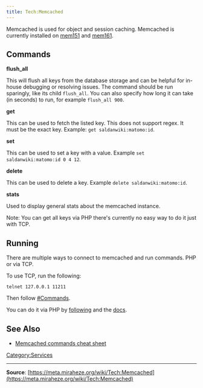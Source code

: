 ```yaml
---
title: Tech:Memcached
---
```


Memcached is used for object and session caching. Memcached is currently installed on [mem151](/tech-docs/techmem151) and [mem161](/tech-docs/techmem161).

## Commands 

**flush_all**

This will flush all keys from the database storage and can be helpful for in-house debugging or resolving issues. The command should be run sparingly, like its child `flush_all`. You can also specify how long it can take (in seconds) to run, for example `flush_all 900`.

**get**

This can be used to fetch the listed key. This does not support regex. It must be the exact key. Example: `get saldanwiki:matomo:id`.

**set**

This can be used to set a key with a value. Example `set saldanwiki:matomo:id 0 4 12`.

**delete**

This can be used to delete a key. Example `delete saldanwiki:matomo:id`.

**stats**

Used to display general stats about the memcached instance.

Note: You can get all keys via PHP there's currently no easy way to do it just with TCP.

## Running 

There are multiple ways to connect to memcached and run commands. PHP or via TCP.

To use TCP, run the following:

`telnet 127.0.0.1 11211`

Then follow [#Commands](#Commands).

You can do it via PHP by [following](https://meta.miraheze.org/wiki/github:miraheze/MirahezeMagic/blob/e4e20be/includes/MirahezeMagicHooks.php#L263) and the [docs](https://www.php.net/manual/en/class.memcached.php).

## See Also 

* [Memcached commands cheat sheet](https://lzone.de/cheat-sheet/memcached)

[Category:Services](https://meta.miraheze.org/wiki/Category:Services)

----
**Source**: [https://meta.miraheze.org/wiki/Tech:Memcached](https://meta.miraheze.org/wiki/Tech:Memcached)